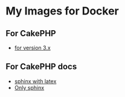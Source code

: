 # My Images for Docker

## For CakePHP

- [for version 3.x](https://github.com/cakephp-fr/docker/tree/master/cakephp/3.x)

## For CakePHP docs

- [sphinx with latex](https://github.com/cakephp-fr/docker/tree/master/cakephp/docs)
- [Only sphinx](https://github.com/cakephp-fr/docker/tree/master/cakephp/docs/light)
